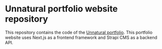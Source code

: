 # Unnatural portfolio website repository
This repository contains the code of the [Unnatural portfolio](https://www.unnatural.nl). This portfolio website uses Next.js as a frontend framework and Strapi CMS as a backend API.
